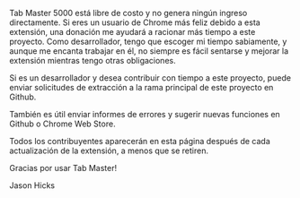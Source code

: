 Tab Master 5000 está libre de costo y no genera ningún ingreso directamente. Si eres un usuario de Chrome más feliz debido a esta extensión, una donación me ayudará a racionar más tiempo a este proyecto. Como desarrollador, tengo que escoger mi tiempo sabiamente, y aunque me encanta trabajar en él, no siempre es fácil sentarse y mejorar la extensión mientras tengo otras obligaciones.

Si es un desarrollador y desea contribuir con tiempo a este proyecto, puede enviar solicitudes de extracción a la rama principal de este proyecto en Github.

También es útil enviar informes de errores y sugerir nuevas funciones en Github o Chrome Web Store.

Todos los contribuyentes aparecerán en esta página después de cada actualización de la extensión, a menos que se retiren.

Gracias por usar Tab Master!

Jason Hicks